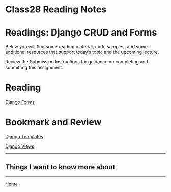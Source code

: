 # Class28 Reading Notes

# Readings: Django CRUD and Forms
Below you will find some reading material, code samples, and some additional resources that support today’s topic and the upcoming lecture.

Review the Submission Instructions for guidance on completing and submitting this assignment.

# Reading
[Django Forms](https://developer.mozilla.org/en-US/docs/Learn/Server-side/Django/Forms)

# Bookmark and Review
[Django Templates](https://developer.mozilla.org/en-US/docs/Learn/Server-side/Django/Home_page)

[Django Views](https://developer.mozilla.org/en-US/docs/Learn/Server-side/Django/Generic_views)

----

## Things I want to know more about

----
[Home](https://github.com/MISalz/401_Reading_Notes/blob/main/README.md)
